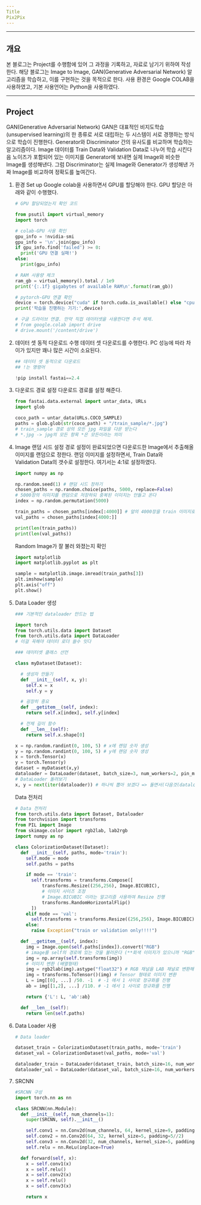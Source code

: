 ```yaml
---
Title
Pix2Pix
---
```

---
개요
---
본 블로그는 Project를 수행함에 있어 그 과정을 기록하고, 자료로 남기기 위하여 작성한다. 해당 블로그는 Image to Image, GAN(Generative Adversarial Network) 알고리즘을 학습하고, 이를 구현하는 것을 목적으로 한다. 사용 환경은 Google COLAB을 사용하였고, 기본 사용언어는 Python을 사용하였다.

---
Project
---
GAN(Generative Adversarial Network)
GAN은 대표적인 비지도학습(unsupervised learning)의 한 종류로 서로 대립하는 두 시스템이 서로 경쟁하는 방식으로 학습이 진행한다. Generator와 Discriminator 간의 유사도를 비교하며 학습하는 알고리즘이다. Image 데이터를 Train Data와 Validation Data로 나누어 학습 시킨다음 노이즈가 포함되어 있는 이미지를 Generator에 보내면 실제 Image와 비슷한 Image를 생성해낸다. 그럼 Discriminator는 실제 Image와 Generator가 생성해낸 가짜 Image를 비교하여 정확도를 높여간다.

 1. 환경 Set up
    Google colab을 사용하면서 GPU를 할당해야 한다. GPU 할당은 아래와 같이 수행했다.
    ```python
    # GPU 할당되었는지 확인 코드

    from psutil import virtual_memory
    import torch

    # colab-GPU 사용 확인
    gpu_info = !nvidia-smi
    gpu_info = '\n'.join(gpu_info)
    if gpu_info.find('failed') >= 0:
      print('GPU 연결 실패!')
    else:
      print(gpu_info)

    # RAM 사용량 체크
    ram_gb = virtual_memory().total / 1e9
    print('{:.1f} gigabytes of available RAM\n'.format(ram_gb))

    # pytorch-GPU 연결 확인
    device = torch.device("cuda" if torch.cuda.is_available() else "cpu")
    print('학습을 진행하는 기기:',device)

    # 구글 드라이브 연결. 만약 직접 데이터셋을 사용한다면 주석 해제.
    # from google.colab import drive
    # drive.mount('/content/drive')
    ```
    
 2. 데이터 셋 동적 다운로드 수행
    데이터 셋 다운로드를 수행한다. PC 성능에 따라 차이가 있지만 꽤나 많은 시간이 소요된다.
    ```python
    ## 데이터 셋 동적으로 다운로드
    ## !는 명령어

    !pip install fastai==2.4
    ```
    
 3. 다운로드 경로 설정
    다운로드 경로를 설정 해준다.
    ```python
    from fastai.data.external import untar_data, URLs
    import glob

    coco_path = untar_data(URLs.COCO_SAMPLE)
    paths = glob.glob(str(coco_path) + "/train_sample/*.jpg")
    # train_sample 경로 상의 모든 jpg 파일을 다운 받는다
    # *.jpg -> jpg의 모든 항목 *은 모든이라는 의미
    ```
 4. Image 랜덤 시드 설정
    경로 설정이 완료되었으면 다운로드한 Image에서 추출해올 이미지를 랜덤으로 정한다. 랜덤 이미지를 설정하면서, Train Data와    
    Validation Data의 갯수로 설정한다. 여기서는 4:1로 설정하였다.
    ```python
    import numpy as np

    np.random.seed(1) # 랜덤 시드 정하기
    chosen_paths = np.random.choice(paths, 5000, replace=False)
    # 5000장의 이미지를 랜덤으로 저장하되 중복된 이미지는 안들고 온다
    index = np.random.permutation(5000)

    train_paths = chosen_paths[index[:4000]] # 앞의 4000장을 train 이미지로 사용
    val_paths = chosen_paths[index[4000:]]

    print(len(train_paths))
    print(len(val_paths))
    ```
    Random Image가 잘 불러 와졌는지 확인
    ```python
    import matplotlib
    import matplotlib.pyplot as plt

    sample = matplotlib.image.imread(train_paths[3])
    plt.imshow(sample)
    plt.axis("off")
    plt.show()
    ```
    
 5. Data Loader 생성
    ```python
    ### 기본적인 dataloader 만드는 법

    import torch
    from torch.utils.data import Dataset
    from torch.utils.data import DataLoader
    # 이걸 꼭해야 데이터 로더 쓸수 잇다

    ### 데이터셋 클래스 선언

    class myDataset(Dataset):

      # 생성자 만들기
      def __init__(self, x, y):
        self.x = x
        self.y = y

      # 굉장히 중요
      def __getitem__(self, index):
        return self.x[index], self.y[index]

      # 전체 길이 함수
      def __len__(self):
        return self.x.shape[0]

    x = np.random.randint(0, 100, 5) # x에 랜덤 숫자 생성
    y = np.random.randint(0, 100, 5) # y에 랜덤 숫자 생성
    x = torch.Tensor(x)
    y = torch.Tensor(y)
    dataset = myDataset(x,y)
    dataloader = DataLoader(dataset, batch_size=3, num_workers=2, pin_memory=True)
    # DataLoader 돌려보기
    x, y = next(iter(dataloader)) # 하나씩 뽑아 보겠다 => 돌면서(다음것(dataloader))
    ```
    
    Data 전처리
    ```python
    # Data 전처리
    from torch.utils.data import Dataset, Dataloader
    from torchvision import transforms
    from PIL import Image
    from skimage.color import rgb2lab, lab2rgb
    import numpy as np

    class ColorizationDataset(Dataset):
      def __init__(self, paths, mode='train'):
        self.mode = mode
        self.paths = paths

        if mode == 'train':
          self.transforms = transforms.Compose([
              transforms.Resize((256,256), Image.BICUBIC),
              # 이미지 사이즈 조정
              # Image.BICUBIC 이라는 알고리즘 사용하여 Resize 진행
              transforms.RandomHorizontalFlip()
          ])
        elif mode == 'val':
          self.transforms = transforms.Resize((256,256), Image.BICUBIC)
        else:
          raise Exception("train or validation only!!!!")

      def __getitem__(self, index):
        img = Image.open(self.paths[index]).convert("RGB")
        # image를 self의 경로에 있는 것을 불러온다 (**회색 이미지가 있으니까 "RGB"로 변환!)
        img = np.array(self.transforms(img))
        # 이미지 변환 (배열형태)
        img = rgb2lab(img).astype("float32") # RGB 채널을 LAB 채널로 변환해 주는 것!
        img = transforms.ToTensor()(img) # Tensor 형태로 이미지 변환
        L = img[[0], ...] /50. -1  # -1 에서 1 사이로 정규화를 진행
        ab = img[[1,2], ...] /110. # -1 에서 1 사이로 정규화를 진행

        return {'L': L, 'ab':ab}

      def __len__(self):
        return len(self.paths)
    ```
    
 6. Data Loader 사용
    ```python
    # Data loader

    dataset_train = ColorizationDataset(train_paths, mode='train')
    dataset_val = ColorizationDataset(val_paths, mode='val')

    dataloader_train = DataLoader(dataset_train, batch_size=16, num_workers=2, pin_memory=True)
    dataloader_val = DataLoader(dataset_val, batch_size=16, num_workers=2, pin_memory=True)
    ```
 7. SRCNN
    ```python
    #SRCNN 구성
    import torch.nn as nn

    class SRCNN(nn.Module):
      def __init__(self, num_channels=1):
        super(SRCNN, self).__init__()

        self.conv1 = nn.Conv2d(num_channels, 64, kernel_size=9, padding=9//2)
        self.conv2 = nn.Conv2d(64, 32, kernel_size=5, padding=5//2)
        self.conv3 = nn.Conv2d(32, num_channels, kernel_size=5, padding=5//2)
        self.relu = nn.ReLu(inplace=True)  

      def forward(self, x):
        x = self.conv1(x)
        x = self.relu()
        x = self.conv2(x)
        x = self.relu()
        x = self.conv3(x)

        return x
    ```
